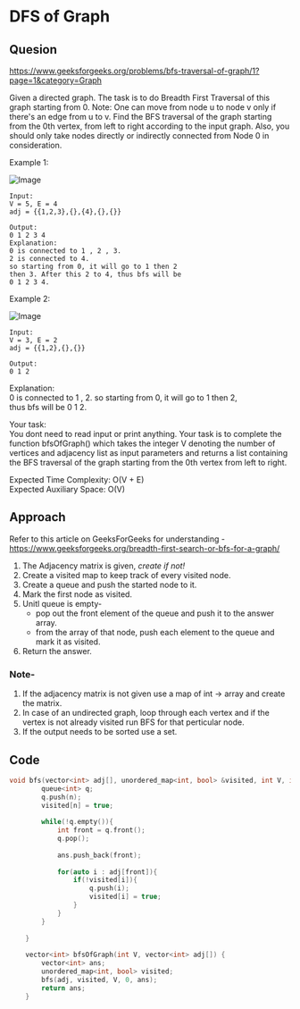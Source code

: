 # DFS of Graph
## Quesion 
https://www.geeksforgeeks.org/problems/bfs-traversal-of-graph/1?page=1&category=Graph

Given a directed graph. The task is to do Breadth First Traversal of this graph starting from 0.
Note: One can move from node u to node v only if there's an edge from u to v. Find the BFS traversal of the graph starting from the 0th vertex, from left to right according to the input graph. Also, you should only take nodes directly or indirectly connected from Node 0 in consideration.


Example 1:

![Image](https://media.geeksforgeeks.org/img-practice/PROD/addEditProblem/700217/Web/Other/e0eb5630-5d6c-493a-9b1e-d16d40f10b01_1685086421.png)
```
Input:
V = 5, E = 4
adj = {{1,2,3},{},{4},{},{}}

Output: 
0 1 2 3 4
Explanation: 
0 is connected to 1 , 2 , 3.
2 is connected to 4.
so starting from 0, it will go to 1 then 2
then 3. After this 2 to 4, thus bfs will be
0 1 2 3 4.
```

Example 2:

![Image](https://media.geeksforgeeks.org/img-practice/PROD/addEditProblem/700217/Web/Other/001e9e35-da68-4024-b1d3-e34944188a1e_1685086422.png)
```
Input:
V = 3, E = 2
adj = {{1,2},{},{}}

Output: 
0 1 2
```
Explanation:<br>
0 is connected to 1 , 2.
so starting from 0, it will go to 1 then 2,<br>
thus bfs will be 0 1 2. 

Your task:<br>
You dont need to read input or print anything. Your task is to complete the function bfsOfGraph() which takes the integer V denoting the number of vertices and adjacency list as input parameters and returns  a list containing the BFS traversal of the graph starting from the 0th vertex from left to right.


Expected Time Complexity: O(V + E)<br>
Expected Auxiliary Space: O(V)

## Approach
Refer to this article on GeeksForGeeks for understanding - https://www.geeksforgeeks.org/breadth-first-search-or-bfs-for-a-graph/

1. The Adjacency matrix is given, *create if not!*
2. Create a visited map to keep track of every visited node.
3. Create a queue and push the started node to it.
4. Mark the first node as visited.
5. Unitl queue is empty-
    - pop out the front element of the queue and push it to the answer array.
    - from the array of that node, push each element to the queue and mark it as visited.
6. Return the answer.

### **Note-**<br> 
1. If the adjacency matrix is not given use a map of int -> array and create the matrix.
2. In case of an undirected graph, loop through each vertex and if the vertex is not already visited run BFS for that perticular node.
3. If the output needs to be sorted use a set.

## Code
```cpp
void bfs(vector<int> adj[], unordered_map<int, bool> &visited, int V, int n, vector<int> &ans){
        queue<int> q;
        q.push(n);
        visited[n] = true;
        
        while(!q.empty()){
            int front = q.front();
            q.pop();
            
            ans.push_back(front);
            
            for(auto i : adj[front]){
                if(!visited[i]){
                    q.push(i);
                    visited[i] = true;
                }
            }
        }
            
    }
    
    vector<int> bfsOfGraph(int V, vector<int> adj[]) {
        vector<int> ans;
        unordered_map<int, bool> visited;
        bfs(adj, visited, V, 0, ans);
        return ans;
    }
```

